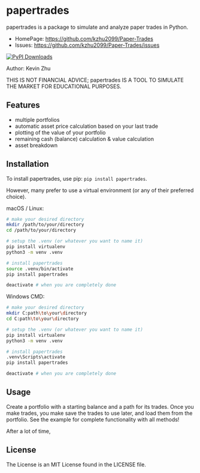 # papertrades

papertrades is a package to simulate and analyze paper trades in Python.

- HomePage: https://github.com/kzhu2099/Paper-Trades
- Issues: https://github.com/kzhu2099/Paper-Trades/issues

[![PyPI Downloads](https://static.pepy.tech/badge/papertrades)](https://pepy.tech/projects/papertrades)

Author: Kevin Zhu

THIS IS NOT FINANCIAL ADVICE; papertrades IS A TOOL TO SIMULATE THE MARKET FOR EDUCATIONAL PURPOSES.

## Features

- multiple portfolios
- automatic asset price calculation based on your last trade
- plotting of the value of your portfolio
- remaining cash (balance) calculation & value calculation
- asset breakdown

## Installation

To install papertrades, use pip: ```pip install papertrades```.

However, many prefer to use a virtual environment (or any of their preferred choice).

macOS / Linux:

```sh
# make your desired directory
mkdir /path/to/your/directory
cd /path/to/your/directory

# setup the .venv (or whatever you want to name it)
pip install virtualenv
python3 -m venv .venv

# install papertrades
source .venv/bin/activate
pip install papertrades

deactivate # when you are completely done
```

Windows CMD:

```sh
# make your desired directory
mkdir C:path\to\your\directory
cd C:path\to\your\directory

# setup the .venv (or whatever you want to name it)
pip install virtualenv
python3 -m venv .venv

# install papertrades
.venv\Scripts\activate
pip install papertrades

deactivate # when you are completely done
```

## Usage

Create a portfolio with a starting balance and a path for its trades.
Once you make trades, you make save the trades to use later, and load them from the portfolio.
See the example for complete functionality with all methods!

After a lot of time,

## License

The License is an MIT License found in the LICENSE file.